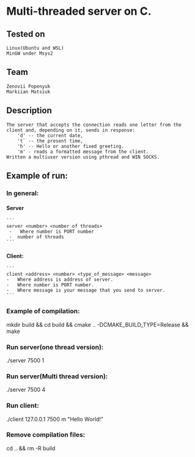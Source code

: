 # Multi-threaded server on C.
## Tested on
```
Linux(Ubuntu and WSL)
MinGW under Msys2
```

## Team
```
Zenovii Popenyuk
Markiian Matsiuk
```

## Description
```
The server that accepts the connection reads one letter from the client and, depending on it, sends in response:
	'd' -- the current date,
	't` -- the present time,
	'h' -- Hello or another fixed greeting.
	'm' - reads a formatted message from the client.
Written a multiuser version using pthread and WIN SOCKS.
```
	

## Example of run:
### In general:
#### Server
    ```
    server <number> <number of threads>
	 -   Where number is PORT number
	 -  number of threads
	```
#### Client:
    ```
    client <address> <number> <type_of_message> <message>
	-   Where address is address of server.
	-   Where number is PORT number.
	-   Where message is your message that you send to server.
	```

### Example of compilation:
mkdir build && cd build && cmake .. -DCMAKE_BUILD_TYPE=Release && make
### Run server(one thread version):
./server 7500 1
### Run server(Multi thread version):
./server 7500 4
### Run client:
./client 127.0.0.1 7500 m "Hello World!"
### Remove compilation files:
cd .. && rm -R build
